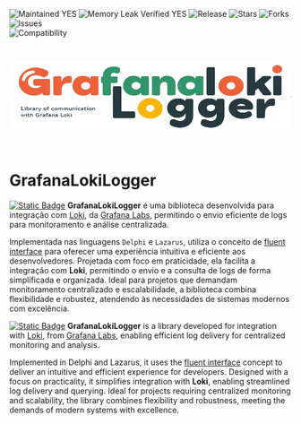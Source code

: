 ![Maintained YES](https://img.shields.io/badge/Maintained%3F-yes-green.svg?style=flat-square&color=important)
![Memory Leak Verified YES](https://img.shields.io/badge/Memory%20Leak%20Verified%3F-yes-green.svg?style=flat-square&color=important)
![Release](https://img.shields.io/github/v/release/antoniojmsjr/GrafanaLokiLogger?label=Latest%20release&style=flat-square&color=important)
![Stars](https://img.shields.io/github/stars/antoniojmsjr/GrafanaLokiLogger.svg?style=flat-square)
![Forks](https://img.shields.io/github/forks/antoniojmsjr/GrafanaLokiLogger.svg?style=flat-square)
![Issues](https://img.shields.io/github/issues/antoniojmsjr/GrafanaLokiLogger.svg?style=flat-square&color=blue)</br>
![Compatibility](https://img.shields.io/badge/Compatibility-Delphi,%20Lazarus-3db36a?style=flat-square)

</br>
<p align="center">
  <a href="https://github.com/antoniojmsjr/GrafanaLokiLogger/blob/main/Image/Logo.png">
    <img alt="GrafanaLokiLogger" height="120" width="600" src="https://github.com/antoniojmsjr/GrafanaLokiLogger/blob/main/Image/Logo.png">
  </a>
</p>
</br>

# GrafanaLokiLogger

[![Static Badge](https://img.shields.io/badge/Portugu%C3%AAs-(ptBR)-07C160)](https://github.com/antoniojmsjr/GrafanaLokiLogger) **GrafanaLokiLogger** é uma biblioteca desenvolvida para integração com [Loki](https://grafana.com/oss/loki/), da [Grafana Labs](https://grafana.com/), permitindo o envio eficiente de logs para monitoramento e análise centralizada.

Implementada nas linguagens `Delphi` e `Lazarus`, utiliza o conceito de [fluent interface](https://en.wikipedia.org/wiki/Fluent_interface) para oferecer uma experiência intuitiva e eficiente aos desenvolvedores. Projetada com foco em praticidade, ela facilita a integração com **Loki**, permitindo o envio e a consulta de logs de forma simplificada e organizada. Ideal para projetos que demandam monitoramento centralizado e escalabilidade, a biblioteca combina flexibilidade e robustez, atendendo às necessidades de sistemas modernos com excelência.

[![Static Badge](https://img.shields.io/badge/English-(enUS)-D14836)](https://github.com/antoniojmsjr/GrafanaLokiLogger) **GrafanaLokiLogger** is a library developed for integration with [Loki](https://grafana.com/oss/loki/), from [Grafana Labs](https://grafana.com/), enabling efficient log delivery for centralized monitoring and analysis.

Implemented in Delphi and Lazarus, it uses the [fluent interface](https://en.wikipedia.org/wiki/Fluent_interface) concept to deliver an intuitive and efficient experience for developers. Designed with a focus on practicality, it simplifies integration with **Loki**, enabling streamlined log delivery and querying. Ideal for projects requiring centralized monitoring and scalability, the library combines flexibility and robustness, meeting the demands of modern systems with excellence.
